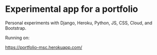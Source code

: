 # Experimental app for a portfolio

Personal experiments with Django, Heroku, Python, JS, CSS, Cloud, and Bootstrap.

Running on:

<a href="https://portfolio-msc.herokuapp.com/" target="_blank">https://portfolio-msc.herokuapp.com/<a>
